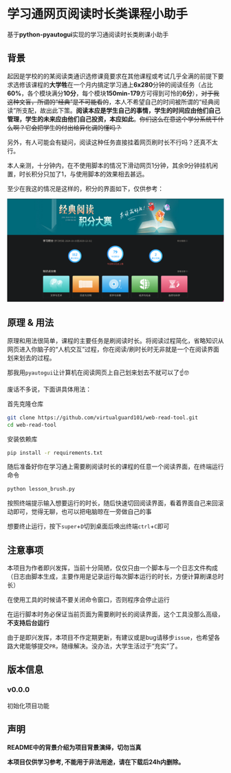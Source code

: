 # 学习通网页阅读时长类课程小助手

基于**python-pyautogui**实现的学习通阅读时长类刷课小助手

## 背景

起因是学校的的某阅读类通识选修课竟要求在其他课程或考试几乎全满的前提下要求选修该课程的**大学牲**在一个月内搞定学习通上**6x280**分钟的阅读任务（占比**60%**，各个模块满分**10分**，每个模块**150min-179**方可得到可怜的**6分**），~~对于我这种文盲，所谓的“经典”是不可能看的~~，本人不希望自己的时间被所谓的“经典阅读”所支配，故出此下策。**阅读本应是学生自己的事情，学生的时间应由他们自己管理，学生的未来应由他们自己投资，本应如此**。~~你们这么在意这个学分系统干什么啊？它会把学生的付出给异化调的懂吗？~~

另外，有人可能会有疑问，阅读这种任务直接挂着网页刷时长不行吗？还真不太行。

本人亲测，十分钟内，在不使用脚本的情况下滑动网页1分钟，其余9分钟挂机闲置，时长积分只加了1，与使用脚本的效果相去甚远。

至少在我这的情况是这样的，积分的界面如下，仅供参考：

![grade-demo](https://github.com/virtualguard101/web-read-tool/blob/main/demo0.png?raw=true)

## 原理 & 用法

原理和用法很简单，课程的主要任务是刷阅读时长。将阅读过程简化，省略知识从网页进入你脑子的“人机交互”过程，你在阅读/刷时长时无非就是一个在阅读界面划来划去的过程。

那我用`pyautogui`让计算机在阅读网页上自己划来划去不就可以了☝🤓

废话不多说，下面讲具体用法：

首先克隆仓库
```bash
git clone https://github.com/virtualguard101/web-read-tool.git
cd web-read-tool
```

安装依赖库
```bash
pip install -r requirements.txt
```

随后准备好你在学习通上需要刷阅读时长的课程的任意一个阅读界面，在终端运行命令
```bash
python lesson_brush.py
```

按照终端提示输入想要运行的时长，随后快速切回阅读界面，看着界面自己来回滚动即可，觉得无聊，也可以把电脑晾在一旁做自己的事

想要终止运行，按下`super`+`D`切到桌面后唤出终端`ctrl`+`C`即可

## 注意事项

本项目为作者即兴发挥，当前十分简陋，仅仅只由一个脚本与一个日志文件构成（日志由脚本生成，主要作用是记录运行每次脚本运行的时长，方便计算刷课总时长）

在使用工具的时候请不要关闭命令窗口，否则程序会停止运行

在运行脚本时务必保证当前页面为需要刷时长的阅读界面，这个工具没那么高级，**不支持后台运行**

由于是即兴发挥，本项目不作定期更新，有建议或是bug请移步`issue`，也希望各路大佬能够提交`PR`，随缘解决。没办法，大学生活过于“充实”了。

## 版本信息

### v0.0.0
初始化项目功能

## 声明

**README中的背景介绍为项目背景演绎，切勿当真**

**本项目仅供学习参考, 不能用于非法用途，请在下载后24h内删除。**
